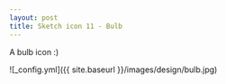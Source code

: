```yaml
---
layout: post
title: Sketch icon 11 - Bulb
---
```


A bulb icon :)

![_config.yml]({{ site.baseurl }}/images/design/bulb.jpg)